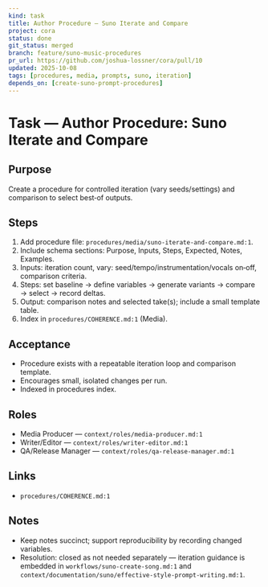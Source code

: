 ```yaml
---
kind: task
title: Author Procedure — Suno Iterate and Compare
project: cora
status: done
git_status: merged
branch: feature/suno-music-procedures
pr_url: https://github.com/joshua-lossner/cora/pull/10
updated: 2025-10-08
tags: [procedures, media, prompts, suno, iteration]
depends_on: [create-suno-prompt-procedures]
---
```


# Task — Author Procedure: Suno Iterate and Compare

## Purpose
Create a procedure for controlled iteration (vary seeds/settings) and comparison to select best‑of outputs.

## Steps
1) Add procedure file: `procedures/media/suno-iterate-and-compare.md:1`.
2) Include schema sections: Purpose, Inputs, Steps, Expected, Notes, Examples.
3) Inputs: iteration count, vary: seed/tempo/instrumentation/vocals on‑off, comparison criteria.
4) Steps: set baseline → define variables → generate variants → compare → select → record deltas.
5) Output: comparison notes and selected take(s); include a small template table.
6) Index in `procedures/COHERENCE.md:1` (Media).

## Acceptance
- Procedure exists with a repeatable iteration loop and comparison template.
- Encourages small, isolated changes per run.
- Indexed in procedures index.

## Roles
- Media Producer — `context/roles/media-producer.md:1`
- Writer/Editor — `context/roles/writer-editor.md:1`
- QA/Release Manager — `context/roles/qa-release-manager.md:1`

## Links
- `procedures/COHERENCE.md:1`

## Notes
- Keep notes succinct; support reproducibility by recording changed variables.
 - Resolution: closed as not needed separately — iteration guidance is embedded in `workflows/suno-create-song.md:1` and `context/documentation/suno/effective-style-prompt-writing.md:1`.

